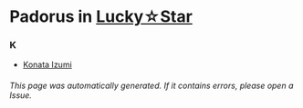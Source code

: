 # Padorus in [Lucky☆Star](https://myanimelist.net/anime/1887/Lucky☆Star)

### K
* [Konata Izumi](https://github.com/shadow578/Project-Padoru/blob/master/table-of-contents/characters/KonataIzumi.md)

###### This page was automatically generated. If it contains errors, please open a Issue.
